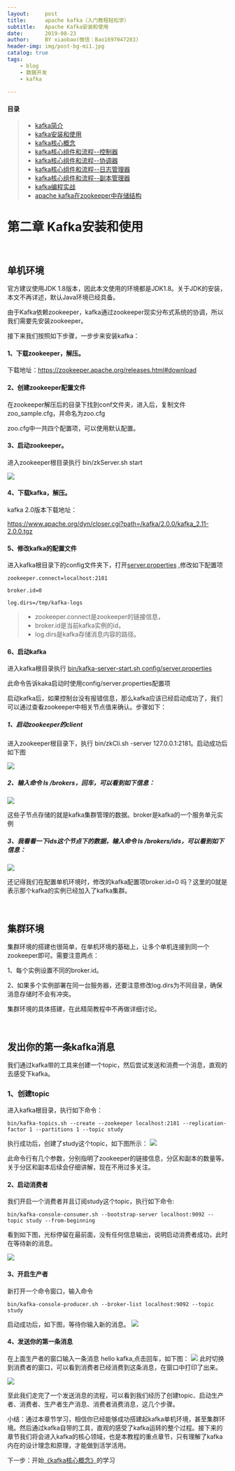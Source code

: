 ```yaml
---
layout:     post
title:      apache kafka（入门教程轻松学）
subtitle:   Apache Kafka安装和使用
date:       2019-08-23
author:     BY xiaobao(微信：Bao1697047283)
header-img: img/post-bg-mi1.jpg
catalog: true
tags:
    - blog
    - 数据开发
    - kafka
    
---
```






#### 目录
>* [kafka简介](https://lianxiaobao.github.io/2019/08/23/Apache-kafka%E7%AE%80%E4%BB%8B/)
>* [kafka安装和使用](https://lianxiaobao.github.io/2019/08/23/Apache-Kafka%E5%AE%89%E8%A3%85%E5%92%8C%E4%BD%BF%E7%94%A8/)
>* [kafka核心概念](https://lianxiaobao.github.io/2019/08/23/Apache-kafka%E6%A0%B8%E5%BF%83%E6%A6%82%E5%BF%B5/)
>* [kafka核心组件和流程--控制器](https://lianxiaobao.github.io/2019/08/23/Apache-kafka%E6%A0%B8%E5%BF%83%E6%A6%82%E5%BF%B5%E7%BB%84%E5%BB%BA%E5%92%8C%E6%B5%81%E7%A8%8B-%E6%8E%A7%E5%88%B6%E5%99%A8-%E8%AE%BE%E8%AE%A1-%E5%8E%9F%E7%90%86/)
>* [kafka核心组件和流程--协调器](https://lianxiaobao.github.io/2019/08/23/Apache-Kafka%E6%A0%B8%E5%BF%83%E7%BB%84%E4%BB%B6%E5%92%8C%E6%B5%81%E7%A8%8B-%E5%8D%8F%E8%B0%83%E5%99%A8(%E6%B6%88%E8%B4%B9%E8%80%85%E5%92%8C%E7%BB%84%E5%8D%8F%E8%B0%83%E5%99%A8)-%E8%AE%BE%E8%AE%A1-%E5%8E%9F%E7%90%86/)
>* [kafka核心组件和流程--日志管理器](https://lianxiaobao.github.io/2019/08/23/Apache-Kafka-%E6%A0%B8%E5%BF%83%E7%BB%84%E4%BB%B6%E5%92%8C%E6%B5%81%E7%A8%8B-%E6%97%A5%E5%BF%97%E7%AE%A1%E7%90%86%E5%99%A8-%E8%AE%BE%E8%AE%A1-%E5%8E%9F%E7%90%86/)
>* [kafka核心组件和流程--副本管理器](https://lianxiaobao.github.io/2019/08/23/Apache-Kafka-%E6%A0%B8%E5%BF%83%E7%BB%84%E4%BB%B6%E5%92%8C%E6%B5%81%E7%A8%8B-%E5%89%AF%E6%9C%AC%E7%AE%A1%E7%90%86%E5%99%A8-%E8%AE%BE%E8%AE%A1-%E5%8E%9F%E7%90%86/)
>* [kafka编程实战](https://lianxiaobao.github.io/2019/08/23/Apache-Kafka-%E7%BC%96%E7%A8%8B%E5%AE%9E%E6%88%98-java%E5%AE%A2%E6%88%B7%E7%AB%AF%E5%BC%80%E5%8F%91%E4%BE%8B%E5%AD%90/)
>* [apache kafka在zookeeper中存储结构](https://lianxiaobao.github.io/2019/08/19/kafka%E5%9C%A8zookeeper%E4%B8%AD%E7%9A%84%E5%AD%98%E5%82%A8%E7%BB%93%E6%9E%84/)



# 第二章 Kafka安装和使用
 

## 单机环境

官方建议使用JDK 1.8版本，因此本文使用的环境都是JDK1.8。关于JDK的安装，本文不再详述，默认Java环境已经具备。

由于Kafka依赖zookeeper，kafka通过zookeeper现实分布式系统的协调，所以我们需要先安装zookeeper。

接下来我们按照如下步骤，一步步来安装kafka：

#### 1、下载zookeeper，解压。

下载地址：<https://zookeeper.apache.org/releases.html#download>

#### 2、创建zookeeper配置文件

在zookeeper解压后的目录下找到conf文件夹，进入后，复制文件zoo_sample.cfg，并命名为zoo.cfg

zoo.cfg中一共四个配置项，可以使用默认配置。

#### 3、启动zookeeper。

进入zookeeper根目录执行 bin/zkServer.sh start

![](http://ww4.sinaimg.cn/large/006y8mN6ly1g68z67yr60j30w405sdis.jpg)

#### 4、下载kafka，解压。

kafka 2.0版本下载地址：

<https://www.apache.org/dyn/closer.cgi?path=/kafka/2.0.0/kafka_2.11-2.0.0.tgz>

#### 5、修改kafka的配置文件

进入kafka根目录下的config文件夹下，打开[server.properties]() ,修改如下配置项

	zookeeper.connect=localhost:2181

	broker.id=0

	log.dirs=/tmp/kafka-logs

>* zookeeper.connect是zookeeper的链接信息，
>* broker.id是当前kafka实例的id，
>* log.dirs是kafka存储消息内容的路径。

#### 6、启动kafka

进入kafka根目录执行 [bin/kafka-server-start.sh config/server.properties]()

此命令告诉kaka启动时使用config/server.properties配置项



启动kafka后，如果控制台没有报错信息，那么kafka应该已经启动成功了，我们可以通过查看zookeeper中相关节点值来确认。步骤如下：

##### 1、启动zookeeper的client

进入zookeeper根目录下，执行 bin/zkCli.sh -server 127.0.0.1:2181。启动成功后如下图

![](http://ww1.sinaimg.cn/large/006y8mN6ly1g68zexs63rj319001sgmj.jpg)

##### 2、输入命令 ls /brokers，回车，可以看到如下信息：

![](http://ww3.sinaimg.cn/large/006y8mN6ly1g68zg7dgezj30wo03ijt5.jpg)

这些子节点存储的就是kafka集群管理的数据。broker是kafka的一个服务单元实例

##### 3、我看看一下ids这个节点下的数据，输入命令 ls /brokers/ids，可以看到如下信息：

![](http://ww1.sinaimg.cn/large/006y8mN6ly1g68zgsr788j30wo02sgmg.jpg)

还记得我们在配置单机环境时，修改的kafka配置项broker.id=0 吗？这里的0就是表示那个kafka的实例已经加入了kafka集群。

 
## 集群环境
集群环境的搭建也很简单，在单机环境的基础上，让多个单机连接到同一个zookeeper即可。需要注意两点：

1、每个实例设置不同的broker.id。

2、如果多个实例部署在同一台服务器，还要注意修改log.dirs为不同目录，确保消息存储时不会有冲突。

集群环境的具体搭建，在此精简教程中不再做详细讨论。

 

## 发出你的第一条kafka消息
我们通过kafka带的工具来创建一个topic，然后尝试发送和消费一个消息，直观的去感受下kafka。

### 1、创建topic

进入kafka根目录，执行如下命令：

	bin/kafka-topics.sh --create --zookeeper localhost:2181 --replication-factor 1 --partitions 1 --topic study

执行成功后，创建了study这个topic，如下图所示：
![](http://ww2.sinaimg.cn/large/006y8mN6ly1g68zmx8kmfj31bg022ab9.jpg)


此命令行有几个参数，分别指明了zookeeper的链接信息，分区和副本的数量等。关于分区和副本后续会仔细讲解，现在不用过多关注。

#### 2、启动消费者

我们开启一个消费者并且订阅study这个topic，执行如下命令:

	bin/kafka-console-consumer.sh --bootstrap-server localhost:9092 --topic study --from-beginning

看到如下图，光标停留在最前面，没有任何信息输出，说明启动消费者成功，此时在等待新的消息。

![](http://ww3.sinaimg.cn/large/006y8mN6ly1g68zn9acqvj31b801kdgp.jpg)

#### 3、开启生产者

新打开一个命令窗口，输入命令

	bin/kafka-console-producer.sh --broker-list localhost:9092 --topic study

启动成功后，如下图，等待你输入新的消息。
![](http://ww1.sinaimg.cn/large/006y8mN6ly1g68zozsh67j31ba02m75o.jpg)


#### 4、发送你的第一条消息

在上面生产者的窗口输入一条消息 hello kafka,点击回车，如下图：
![](http://ww3.sinaimg.cn/large/006y8mN6ly1g68zpv1la0j31be03ejsv.jpg)
此时切换到消费者的窗口，可以看到消费者已经消费到这条消息，在窗口中打印了出来。

![](http://ww3.sinaimg.cn/large/006y8mN6ly1g68zqa3x2oj31b205c40r.jpg)

至此我们走完了一个发送消息的流程，可以看到我们经历了创建topic、启动生产者、消费者、生产者生产消息、消费者消费消息，这几个步骤。

小结：通过本章节学习，相信你已经能够成功搭建起kafka单机环境，甚至集群环境。然后通过kafka自带的工具，直观的感受了kafka运转的整个过程。接下来的章节我们将会进入kafka的核心领域，也是本教程的重点章节，只有理解了kafka内在的设计理念和原理，才能做到活学活用。

下一步：开始[《kafka核心概念》](https://lianxiaobao.github.io/2019/08/23/Apache-kafka%E6%A0%B8%E5%BF%83%E6%A6%82%E5%BF%B5/)的学习


